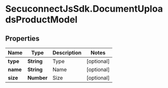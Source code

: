 # SecuconnectJsSdk.DocumentUploadsProductModel

## Properties
Name | Type | Description | Notes
------------ | ------------- | ------------- | -------------
**type** | **String** | Type | [optional] 
**name** | **String** | Name | [optional] 
**size** | **Number** | Size | [optional] 


